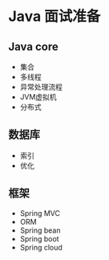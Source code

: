 
# Java 面试准备

## Java core
  - 集合
  - 多线程
  - 异常处理流程
  - JVM虚拟机
  - 分布式
  
## 数据库
  - 索引
  - 优化
  
## 框架
  - Spring MVC
  - ORM
  - Spring bean
  - Spring boot
  - Spring cloud
  
